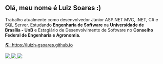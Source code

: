 <h2> Olá, meu nome é <strong> Luiz Soares :) </strong> </h2>
<p>
    Trabalho atualmente como desenvolvedor Júnior ASP.NET MVC, .NET, C# e SQL Server.
    Estudando <strong>Engenharia de Software</strong> na <strong>Universidade de Brasília - UnB</strong>
    e Estagiário de Desenvolvimento de Software no <strong>Conselho Federal de Engenharia e Agronomia.</strong>
</p>

<div align="left">
    <p> <a href="https://luizh-gsoares.github.io"> 🌎: https://luizh-gsoares.github.io </a> </p>
    <a href="https://www.instagram.com/luizh.gsoares/" alt="Instagram">
        <img src="https://img.shields.io/badge/Instagram-1a1a1a.svg?style=for-the-badge&logo=Instagram&logoColor=FFF;" />
    </a>
    <a href="https://www.linkedin.com/in/luizh-gsoares" alt="LinkedIn">
        <img src="https://img.shields.io/badge/-Linkedin-1a1a1a?style=for-the-badge&logo=Linkedin&logoColor=FFF;" />
    </a>
    <a href="https://www.twitter.com.br/luizhgsoares" alt="Twitter">
        <img src="https://img.shields.io/badge/Twitter-1a1a1a.svg?style=for-the-badge&logo=Twitter&logoColor=FFF;" />
    </a>
</div>
